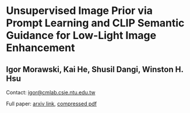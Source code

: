# Unsupervised Image Prior via Prompt Learning and CLIP Semantic Guidance for Low-Light Image Enhancement
## Igor Morawski, Kai He, Shusil Dangi, Winston H. Hsu

Contact: igor@cmlab.csie.ntu.edu.tw

Full paper: [arxiv link](https://arxiv.org/pdf/2405.11478), [compressed pdf](https://drive.google.com/file/d/19dEXmlMJ4tlitLgQgPMjTV7nkBYh3YPF/view?usp=sharing)
